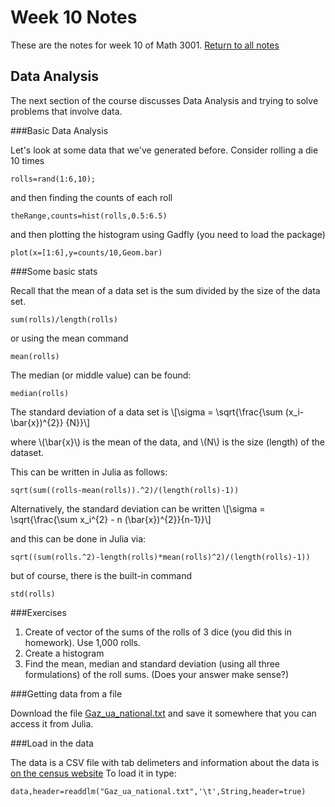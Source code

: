 Week 10 Notes
=============

These are the notes for week 10 of Math 3001. [Return to all notes](../index.html)

Data Analysis
---------

The next section of the course discusses Data Analysis and trying to solve problems that involve data. 

###Basic Data Analysis

Let's look at some data that we've generated before.  Consider rolling a die 10 times

```
rolls=rand(1:6,10);
```

and then finding the counts of each roll 
```
theRange,counts=hist(rolls,0.5:6.5)
```

and then plotting the histogram using Gadfly  (you need to load the package)
```
plot(x=[1:6],y=counts/10,Geom.bar)
```

###Some basic stats

Recall that the mean of a data set is the sum divided by the size of the data set. 
```
sum(rolls)/length(rolls)
```

or using the mean command
```
mean(rolls)
```

The median (or middle value) can be found:
```
median(rolls)
```

The standard deviation of a data set is 
\\[\sigma = \sqrt{\frac{\sum (x_i-\bar{x})^{2}} {N}}\\]

where \\(\bar{x}\\) is the mean of the data, and \\(N\\) is the size (length) of the dataset. 

This can be written in Julia as follows:
```
sqrt(sum((rolls-mean(rolls)).^2)/(length(rolls)-1))
```

Alternatively, the standard deviation can be written
\\[\sigma = \sqrt{\frac{\sum x_i^{2} - n (\bar{x})^{2}}{n-1}}\\]

and this can be done in Julia via:
```
sqrt((sum(rolls.^2)-length(rolls)*mean(rolls)^2)/(length(rolls)-1))
```

but of course, there is the built-in command
```
std(rolls)
```


###Exercises

1. Create of vector of the sums of the rolls of 3 dice (you did this in homework).  Use 1,000 rolls. 
2. Create a histogram
3. Find the mean, median and standard deviation (using all three formulations) of the roll sums.  (Does your answer make sense?)








###Getting data from a file

Download the file [Gaz_ua_national.txt](Gaz_ua_national.txt) and save it somewhere that you can access it from Julia. 

###Load in the data

The data is a CSV file with tab delimeters and information about the data is [on the census website](http://www.census.gov/geo/maps-data/data/gazetteer2010.html)  To load it in type:
```
data,header=readdlm("Gaz_ua_national.txt",'\t',String,header=true)
```

